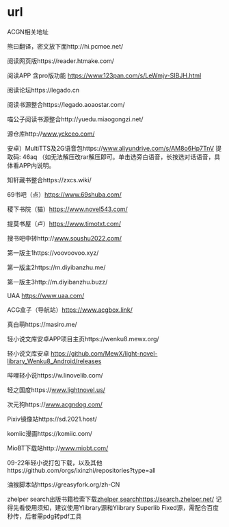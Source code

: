 # url
ACGN相关地址

熊曰翻译，密文放下面http://hi.pcmoe.net/

阅读网页版https://reader.htmake.com/

阅读APP 含pro版功能 https://www.123pan.com/s/LeWmjv-SIBJH.html

阅读论坛https://legado.cn

阅读书源整合https://legado.aoaostar.com/

喵公子阅读书源整合http://yuedu.miaogongzi.net/

源仓库http://www.yckceo.com/

安卓）MultiTTS及2G语音包https://www.aliyundrive.com/s/AM8o6Hp7TnV 提取码: 46aq
（如无法解压改rar解压即可。单击选旁白语音，长按选对话语音，具体看APP内说明。

知轩藏书整合https://zxcs.wiki/

69书吧（点）https://www.69shuba.com/

稷下书院（猫）https://www.novel543.com/

提莫书屋（卢）https://www.timotxt.com/

搜书吧中转http://www.soushu2022.com/

第一版主1https://voovoovoo.xyz/

第一版主2https://m.diyibanzhu.me/

第一版主3http://m.diyibanzhu.buzz/

UAA  https://www.uaa.com/

ACG盒子（导航站）https://www.acgbox.link/

真白萌https://masiro.me/

轻小说文库安卓APP项目主页https://wenku8.mewx.org/

轻小说文库安卓 https://github.com/MewX/light-novel-library_Wenku8_Android/releases

哔哩轻小说https://w.linovelib.com/

轻之国度https://www.lightnovel.us/

次元狗https://www.acgndog.com/

Pixiv镜像站https://sd.2021.host/

komiic漫画https://komiic.com/

MioBT下载站http://www.miobt.com/

09-22年轻小说打包下载，以及其他https://github.com/orgs/ixinzhi/repositories?type=all

油猴脚本站https://greasyfork.org/zh-CN

zhelper search出版书籍检索下载[zhelper search](https://search.zhelper.net/)https://search.zhelper.net/
记得先看使用须知，建议使用Ylibrary源和Ylibrary Superlib Fixed源，需配合百度秒传，后者需pdg转pdf工具


